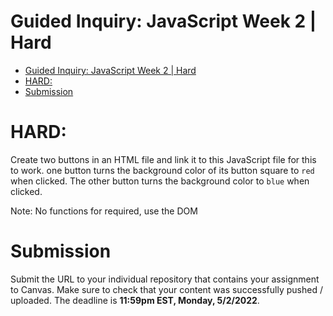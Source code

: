 # Guided Inquiry: JavaScript Week 2 | Hard

- [Guided Inquiry: JavaScript Week 2 | Hard](#guided-inquiry-javascript-week-2--hard)
- [HARD:](#hard)
- [Submission](#submission)

# HARD:

Create two buttons in an HTML file and link it to this JavaScript file for this to work. one button turns the background color of its button square to `red` when clicked. The other button turns the background color to `blue` when clicked.

Note: No functions for required, use the DOM

# Submission

Submit the URL to your individual repository that contains your assignment to Canvas. Make sure to check that your content was successfully pushed / uploaded. The deadline is <strong> 11:59pm EST, Monday, 5/2/2022</strong>.
